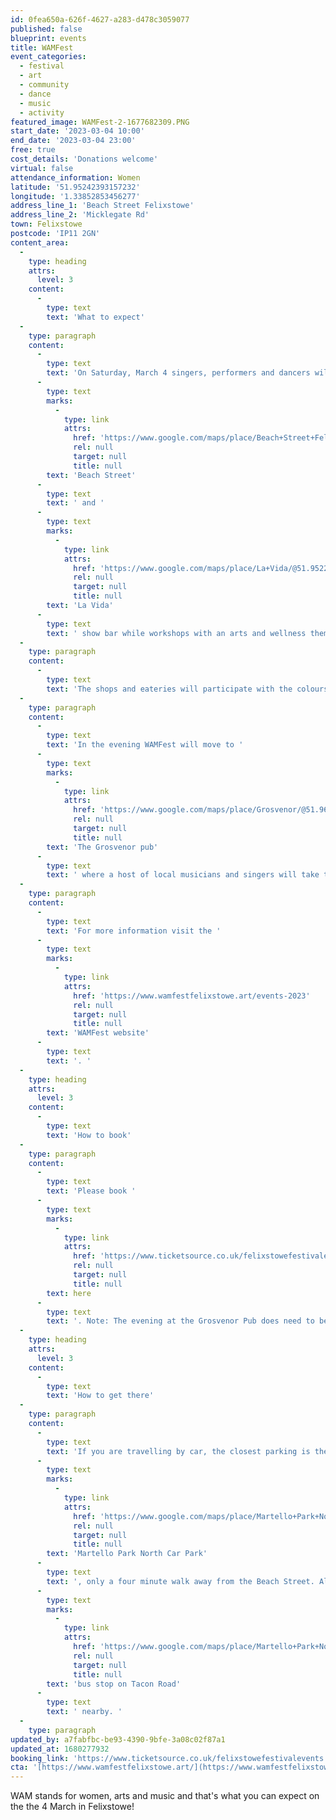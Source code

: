 ```yaml
---
id: 0fea650a-626f-4627-a283-d478c3059077
published: false
blueprint: events
title: WAMFest
event_categories:
  - festival
  - art
  - community
  - dance
  - music
  - activity
featured_image: WAMFest-2-1677682309.PNG
start_date: '2023-03-04 10:00'
end_date: '2023-03-04 23:00'
free: true
cost_details: 'Donations welcome'
virtual: false
attendance_information: Women
latitude: '51.95242393157232'
longitude: '1.33852853456277'
address_line_1: 'Beach Street Felixstowe'
address_line_2: 'Micklegate Rd'
town: Felixstowe
postcode: 'IP11 2GN'
content_area:
  -
    type: heading
    attrs:
      level: 3
    content:
      -
        type: text
        text: 'What to expect'
  -
    type: paragraph
    content:
      -
        type: text
        text: 'On Saturday, March 4 singers, performers and dancers will take over '
      -
        type: text
        marks:
          -
            type: link
            attrs:
              href: 'https://www.google.com/maps/place/Beach+Street+Felixstowe/@51.9524075,1.3363355,17z/data=!3m1!4b1!4m6!3m5!1s0x47d977efeb7ac73b:0xd63ce3f9c1e720c3!8m2!3d51.9524075!4d1.3385242!16s%2Fg%2F11j24g6zkr'
              rel: null
              target: null
              title: null
        text: 'Beach Street'
      -
        type: text
        text: ' and '
      -
        type: text
        marks:
          -
            type: link
            attrs:
              href: 'https://www.google.com/maps/place/La+Vida/@51.9522751,1.3366134,17z/data=!3m1!4b1!4m6!3m5!1s0x47d977b3fbefb91d:0xecc9bc6d5bf6291a!8m2!3d51.9522751!4d1.3388021!16s%2Fg%2F11s7kml7hs'
              rel: null
              target: null
              title: null
        text: 'La Vida'
      -
        type: text
        text: ' show bar while workshops with an arts and wellness theme will take place at Hazel & Co Yoga studio, also at Beach Street. Visual artists are also invited to exhibit.'
  -
    type: paragraph
    content:
      -
        type: text
        text: '​The shops and eateries will participate with the colours purple, gold and green – the theme of Mardi Gras – helping to create a carnival atmosphere.'
  -
    type: paragraph
    content:
      -
        type: text
        text: '​In the evening WAMFest will move to '
      -
        type: text
        marks:
          -
            type: link
            attrs:
              href: 'https://www.google.com/maps/place/Grosvenor/@51.96219,1.3508583,17z/data=!3m1!4b1!4m6!3m5!1s0x47d9777d60a5ec3b:0xff4accfc1a03185d!8m2!3d51.96219!4d1.353047!16s%2Fg%2F1thxvh9l'
              rel: null
              target: null
              title: null
        text: 'The Grosvenor pub'
      -
        type: text
        text: ' where a host of local musicians and singers will take to the stage. '
  -
    type: paragraph
    content:
      -
        type: text
        text: 'For more information visit the '
      -
        type: text
        marks:
          -
            type: link
            attrs:
              href: 'https://www.wamfestfelixstowe.art/events-2023'
              rel: null
              target: null
              title: null
        text: 'WAMFest website'
      -
        type: text
        text: '. '
  -
    type: heading
    attrs:
      level: 3
    content:
      -
        type: text
        text: 'How to book'
  -
    type: paragraph
    content:
      -
        type: text
        text: 'Please book '
      -
        type: text
        marks:
          -
            type: link
            attrs:
              href: 'https://www.ticketsource.co.uk/felixstowefestivalevents'
              rel: null
              target: null
              title: null
        text: here
      -
        type: text
        text: '. Note: The evening at the Grosvenor Pub does need to be booked. '
  -
    type: heading
    attrs:
      level: 3
    content:
      -
        type: text
        text: 'How to get there'
  -
    type: paragraph
    content:
      -
        type: text
        text: 'If you are travelling by car, the closest parking is the '
      -
        type: text
        marks:
          -
            type: link
            attrs:
              href: 'https://www.google.com/maps/place/Martello+Park+North+Car+Park/@51.9516133,1.3358724,17.83z/data=!4m14!1m7!3m6!1s0x47d977efeb7ac73b:0xd63ce3f9c1e720c3!2sBeach+Street+Felixstowe!8m2!3d51.9524075!4d1.3385242!16s%2Fg%2F11j24g6zkr!3m5!1s0x47d977154551a641:0xd5266df84d03a779!8m2!3d51.9509065!4d1.3352013!16s%2Fg%2F11ppwmjv59'
              rel: null
              target: null
              title: null
        text: 'Martello Park North Car Park'
      -
        type: text
        text: ', only a four minute walk away from the Beach Street. Alternatively, there is a '
      -
        type: text
        marks:
          -
            type: link
            attrs:
              href: 'https://www.google.com/maps/place/Martello+Park+North+Car+Park/@51.9516133,1.3358724,17.83z/data=!4m14!1m7!3m6!1s0x47d977efeb7ac73b:0xd63ce3f9c1e720c3!2sBeach+Street+Felixstowe!8m2!3d51.9524075!4d1.3385242!16s%2Fg%2F11j24g6zkr!3m5!1s0x47d977154551a641:0xd5266df84d03a779!8m2!3d51.9509065!4d1.3352013!16s%2Fg%2F11ppwmjv59'
              rel: null
              target: null
              title: null
        text: 'bus stop on Tacon Road'
      -
        type: text
        text: ' nearby. '
  -
    type: paragraph
updated_by: a7fabfbc-be93-4390-9bfe-3a08c02f87a1
updated_at: 1680277932
booking_link: 'https://www.ticketsource.co.uk/felixstowefestivalevents'
cta: '[https://www.wamfestfelixstowe.art/](https://www.wamfestfelixstowe.art/)'
---
```

WAM stands for women, arts and music and that's what you can expect on the the 4 March in Felixstowe!